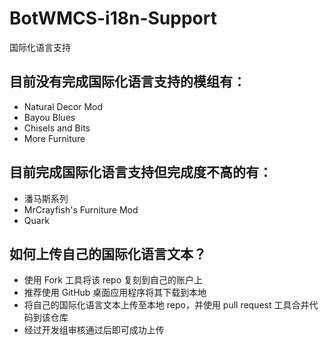 # BotWMCS-i18n-Support
国际化语言支持

## 目前没有完成国际化语言支持的模组有：
- Natural Decor Mod
- Bayou Blues
- Chisels and Bits
- More Furniture

## 目前完成国际化语言支持但完成度不高的有：
- 潘马斯系列
- MrCrayfish's Furniture Mod
- Quark

## 如何上传自己的国际化语言文本？
- 使用 Fork 工具将该 repo 复刻到自己的账户上
- 推荐使用 GitHub 桌面应用程序将其下载到本地
- 将自己的国际化语言文本上传至本地 repo，并使用 pull request 工具合并代码到该仓库
- 经过开发组审核通过后即可成功上传
